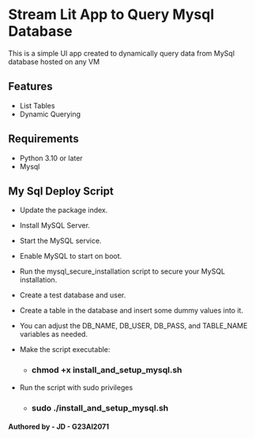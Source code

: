# Stream Lit App to Query Mysql Database

This is a simple UI app created to dynamically query data from MySql database hosted on any VM

## Features
- List Tables
- Dynamic Querying

## Requirements

- Python 3.10 or later
- Mysql

## My Sql Deploy Script 

- Update the package index.
- Install MySQL Server.
- Start the MySQL service.
- Enable MySQL to start on boot.
- Run the mysql_secure_installation script to secure your MySQL installation.
- Create a test database and user.
- Create a table in the database and insert some dummy values into it.
- You can adjust the DB_NAME, DB_USER, DB_PASS, and TABLE_NAME variables as needed.

- Make the script executable:
    - ### chmod +x install_and_setup_mysql.sh
- Run the script with sudo privileges
    - ### sudo ./install_and_setup_mysql.sh

#### Authored by - JD - G23AI2071